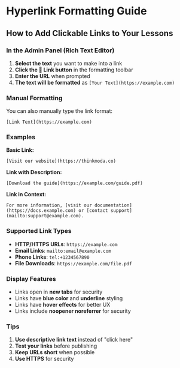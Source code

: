 # Hyperlink Formatting Guide

## How to Add Clickable Links to Your Lessons

### In the Admin Panel (Rich Text Editor)

1. **Select the text** you want to make into a link
2. **Click the 🔗 Link button** in the formatting toolbar
3. **Enter the URL** when prompted
4. **The text will be formatted** as `[Your Text](https://example.com)`

### Manual Formatting

You can also manually type the link format:
```
[Link Text](https://example.com)
```

### Examples

**Basic Link:**
```
[Visit our website](https://thinkmoda.co)
```

**Link with Description:**
```
[Download the guide](https://example.com/guide.pdf)
```

**Link in Context:**
```
For more information, [visit our documentation](https://docs.example.com) or [contact support](mailto:support@example.com).
```

### Supported Link Types

- **HTTP/HTTPS URLs**: `https://example.com`
- **Email Links**: `mailto:email@example.com`
- **Phone Links**: `tel:+1234567890`
- **File Downloads**: `https://example.com/file.pdf`

### Display Features

- Links open in **new tabs** for security
- Links have **blue color** and **underline** styling
- Links have **hover effects** for better UX
- Links include **noopener noreferrer** for security

### Tips

1. **Use descriptive link text** instead of "click here"
2. **Test your links** before publishing
3. **Keep URLs short** when possible
4. **Use HTTPS** for security 